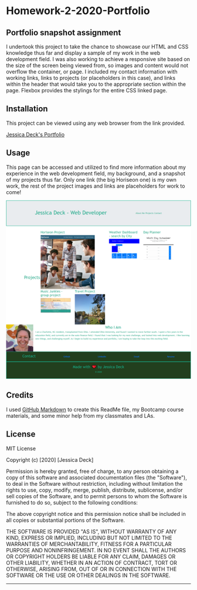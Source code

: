 # Homework-2-2020-Portfolio

## Portfolio snapshot assignment

I undertook this project to take the chance to showcase our HTML and CSS knowledge thus far and display a sample of my work in the web development field. I was also working to achieve a responsive site based on the size of the screen being viewed from, so images and content would not overflow the container, or page. I included my contact information with working links, links to projects (or placeholders in this case), and links within the header that would take you to the appropriate section within the page. Flexbox provides the stylings for the entire CSS linked page.

## Installation

This project can be viewed using any web browser from the link provided.

[Jessica Deck's Portfolio](https://deck-jessica.github.io/Portfolio2020JMD/)

## Usage 

This page can be accessed and utilized to find more information about my experience in the web development field, my background, and a snapshot of my projects thus far. Only one link (the big Horiseon one) is my own work, the rest of the project images and links are placeholders for work to come!

![Portfolio page](/assets/screenshot.png)

## Credits

I used [GitHub Markdown](https://guides.github.com/features/mastering-markdown/) to create this ReadMe file, my Bootcamp course materials, and some minor help from my classmates and LAs. 



## License

MIT License

Copyright (c) [2020] [Jessica Deck]

Permission is hereby granted, free of charge, to any person obtaining a copy
of this software and associated documentation files (the "Software"), to deal
in the Software without restriction, including without limitation the rights
to use, copy, modify, merge, publish, distribute, sublicense, and/or sell
copies of the Software, and to permit persons to whom the Software is
furnished to do so, subject to the following conditions:

The above copyright notice and this permission notice shall be included in all
copies or substantial portions of the Software.

THE SOFTWARE IS PROVIDED "AS IS", WITHOUT WARRANTY OF ANY KIND, EXPRESS OR
IMPLIED, INCLUDING BUT NOT LIMITED TO THE WARRANTIES OF MERCHANTABILITY,
FITNESS FOR A PARTICULAR PURPOSE AND NONINFRINGEMENT. IN NO EVENT SHALL THE
AUTHORS OR COPYRIGHT HOLDERS BE LIABLE FOR ANY CLAIM, DAMAGES OR OTHER
LIABILITY, WHETHER IN AN ACTION OF CONTRACT, TORT OR OTHERWISE, ARISING FROM,
OUT OF OR IN CONNECTION WITH THE SOFTWARE OR THE USE OR OTHER DEALINGS IN THE
SOFTWARE.


---
